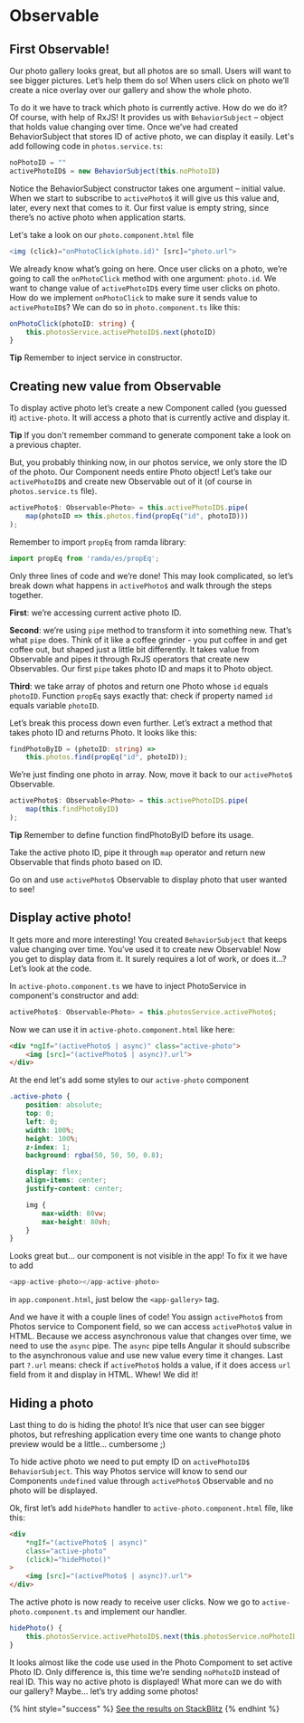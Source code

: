 # Observable

## First Observable!
Our photo gallery looks great, but all photos are so small. Users will want to see bigger pictures. Let’s help them do so! When users click on photo we’ll create a nice overlay over our gallery and show the whole photo.

To do it we have to track which photo is currently active. How do we do it? Of course, with help of RxJS! It provides us with `BehaviorSubject` – object that holds value changing over time. Once we’ve had created BehaviorSubject that stores ID of active photo, we can display it easily. Let's add following code in `photos.service.ts`:

```typescript
noPhotoID = ""
activePhotoID$ = new BehaviorSubject(this.noPhotoID)
```

Notice the BehaviorSubject constructor takes one argument – initial value. When we start to subscribe to `activePhoto$` it will give us this value and, later, every next that comes to it. Our first value is empty string, since there’s no active photo when application starts.

Let's take a look on our `photo.component.html` file

```typescript
<img (click)="onPhotoClick(photo.id)" [src]="photo.url">
```

We already know what’s going on here. Once user clicks on a photo, we’re going to call the `onPhotoClick` method with one argument: `photo.id`. We want to change value of `activePhotoID$` every time user clicks on photo. How do we implement `onPhotoClick` to make sure it sends value to `activePhotoID$`? We can do so in `photo.component.ts` like this:

```typescript
onPhotoClick(photoID: string) {
    this.photosService.activePhotoID$.next(photoID)
}
```

**Tip** Remember to inject service in constructor.


## Creating new value from Observable
To display active photo let’s create a new Component called (you guessed it) `active-photo`. It will access a photo that is currently active and display it.

**Tip** If you don't remember command to generate component take a look on a previous chapter.

But, you probably thinking now, in our photos service, we only store the ID of the photo. Our Component needs entire Photo object! Let’s take our `activePhotoID$` and create new Observable out of it (of course in `photos.service.ts` file).

```typescript
activePhoto$: Observable<Photo> = this.activePhotoID$.pipe(
    map(photoID => this.photos.find(propEq("id", photoID)))
);
```

Remember to import `propEq` from ramda library:
```typescript
import propEq from 'ramda/es/propEq';
```

Only three lines of code and we’re done! This may look complicated, so let’s break down what happens in `activePhoto$` and walk through the steps together.

**First**: we’re accessing current active photo ID. 

**Second**: we’re using `pipe` method to transform it into something new. That’s what `pipe` does. Think of it like a coffee grinder - you put coffee in and get coffee out, but shaped just a little bit differently. It takes value from Observable and pipes it through RxJS operators that create new Observables. Our first `pipe` takes photo ID and maps it to Photo object. 

**Third**: we take array of photos and return one Photo whose `id` equals `photoID`. Function `propEq` says exactly that: check if property named `id` equals variable `photoID`.

Let’s break this process down even further. Let’s extract a method that takes photo ID and returns Photo. It looks like this:

```typescript
findPhotoByID = (photoID: string) =>
    this.photos.find(propEq("id", photoID));
```

We’re just finding one photo in array. Now, move it back to our `activePhoto$` Observable.

```typescript
activePhoto$: Observable<Photo> = this.activePhotoID$.pipe(
    map(this.findPhotoByID)
);
```

**Tip** Remember to define function findPhotoByID before its usage.

Take the active photo ID, pipe it through `map` operator and return new Observable that finds photo based on ID.

Go on and use `activePhoto$` Observable to display photo that user wanted to see!

## Display active photo!

It gets more and more interesting! You created `BehaviorSubject` that keeps value changing over time. You’ve used it to create new Observable! Now you get to display data from it. It surely requires a lot of work, or does it…? Let’s look at the code.

In `active-photo.component.ts` we have to inject PhotoService in component's constructor and add:
```typescript
activePhoto$: Observable<Photo> = this.photosService.activePhoto$;
```

Now we can use it in `active-photo.component.html` like here:
```html
<div *ngIf="(activePhoto$ | async)" class="active-photo">
    <img [src]="(activePhoto$ | async)?.url">
</div>
```


At the end let's add some styles to our `active-photo` component 
```scss
.active-photo {
    position: absolute;
    top: 0;
    left: 0;
    width: 100%;
    height: 100%;
    z-index: 1;
    background: rgba(50, 50, 50, 0.8);

    display: flex;
    align-items: center;
    justify-content: center;

    img {
        max-width: 80vw;
        max-height: 80vh;
    }
}
```

Looks great but... our component is not visible in the app! To fix it we have to add 
```ts
<app-active-photo></app-active-photo>
```
in `app.component.html`, just below the `<app-gallery>` tag. 


And we have it with a couple lines of code! You assign `activePhoto$` from Photos service to Component field, so we can access `activePhoto$` value in HTML. Because we access asynchronous value that changes over time, we need to use the `async` pipe. The `async` pipe tells Angular it should subscribe to the asynchronous value and use new value every time it changes. Last part `?.url` means: check if `activePhoto$` holds a value, if it does access `url` field from it and display in HTML. Whew! We did it!


## Hiding a photo 

Last thing to do is hiding the photo! It’s nice that user can see bigger photos, but refreshing application every time one wants to change photo preview would be a little… cumbersome ;)

To hide active photo we need to put empty ID on `activePhotoID$` `BehaviorSubject`. This way Photos service will know to send our Components `undefined` value through `activePhoto$` Observable and no photo will be displayed.

Ok, first let’s add `hidePhoto` handler to `active-photo.component.html` file, like this:

```html
<div
    *ngIf="(activePhoto$ | async)"
    class="active-photo"
    (click)="hidePhoto()"
>
    <img [src]="(activePhoto$ | async)?.url">
</div>
```

The active photo is now ready to receive user clicks. Now we go to `active-photo.component.ts` and implement our handler.

```typescript
hidePhoto() {
    this.photosService.activePhotoID$.next(this.photosService.noPhotoID);
}
```

It looks almost like the code use used in the Photo Compoment to set active Photo ID. Only difference is, this time we’re sending `noPhotoID` instead of real ID. This way no active photo is displayed! What more can we do with our gallery? Maybe… let’s try adding some photos!

{% hint style="success" %}
[See the results on StackBlitz](https://stackblitz.com/github/jonki/observable-gallery/tree/master/examples/3_01-display-photos)
{% endhint %}
